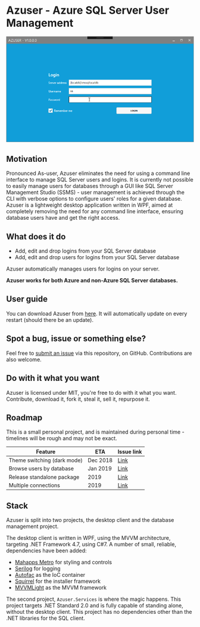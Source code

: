 # Azuser - Azure SQL Server User Management

![Azuser](https://github.com/Inzanit/azuser/blob/master/.resources/ReadMeIntro.gif?raw=true)

## Motivation

Pronounced As-user, Azuser eliminates the need for using a command line interface to manage SQL Server users and logins. It is currently not possible to easily manage users for databases through a GUI like SQL Server Management Studio (SSMS) - user management is achieved through the CLI with verbose options to configure users' roles for a given database. Azuser is a lightweight desktop application written in WPF, aimed at completely removing the need for any command line interface, ensuring database users have and get the right access.

## What does it do

- Add, edit and drop logins from your SQL Server database
- Add, edit and drop users for logins from your SQL Server database

Azuser automatically manages users for logins on your server.

**Azuser works for both Azure and non-Azure SQL Server databases.**

## User guide

You can download Azuser from [here](http://inzanit.com/Releases/Azuser/Setup.exe). It will automatically update on every restart (should there be an update).

## Spot a bug, issue or something else?

Feel free to [submit an issue](https://github.com/Inzanit/azuser/issues/new) via this repository, on GitHub. Contributions are also welcome.

## Do with it what you want

Azuser is licensed under MIT, you're free to do with it what you want. Contribute, download it, fork it, steal it, sell it, repurpose it.

## Roadmap

This is a small personal project, and is maintained during personal time - timelines will be rough and may not be exact.

| Feature                     | ETA      | Issue link                                               |
|-----------------------------|----------|----------------------------------------------------------|
| Theme switching (dark mode) | Dec 2018 | [Link](https://github.com/Inzanit/azuser/issues/2)       |
| Browse users by database    | Jan 2019 | [Link](https://github.com/Inzanit/azuser/issues/3)       |
| Release standalone package  | 2019     | [Link](https://github.com/Inzanit/azuser/issues/4)       |
| Multiple connections        | 2019     | [Link](https://github.com/Inzanit/azuser/issues/5)       |

## Stack

Azuser is split into two projects, the desktop client and the database management project.

The desktop client is written in WPF, using the MVVM architecture, targeting .NET Framework 4.7, using C#7. A number of small, reliable, dependencies have been added:

- [Mahapps Metro](https://github.com/MahApps/MahApps.Metro) for styling and controls
- [Serilog](https://github.com/serilog/serilog) for logging
- [Autofac](https://github.com/autofac/Autofac) as the IoC container
- [Squirrel](https://github.com/Squirrel/Squirrel.Windows) for the installer framework
- [MVVMLight](https://github.com/lbugnion/mvvmlight) as the MVVM framework

The second project, `Azuser.Services` is where the magic happens. This project targets .NET Standard 2.0 and is fully capable of standing alone, without the desktop client. This project has no dependencies other than the .NET libraries for the SQL client.
